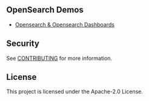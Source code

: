 ## OpenSearch Demos

* [Opensearch & Opensearch Dashboards](/tree/opensearch-and-opensearch-dashboards)

## Security

See [CONTRIBUTING](CONTRIBUTING.md#security-issue-notifications) for more information.

## License

This project is licensed under the Apache-2.0 License.

